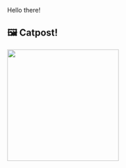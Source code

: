 Hello there!



## 🖼️ Catpost!

<sub>
    <img src="https://cdn2.thecatapi.com/images/3AezumiKC.jpg" height="256">
</sub>

